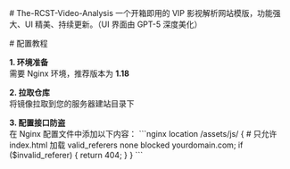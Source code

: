 \# The-RCST-Video-Analysis
一个开箱即用的 VIP 影视解析网站模版，功能强大、UI 精美、持续更新。（UI 界面由 GPT-5 深度美化）

\# 配置教程

**1. 环境准备**  
需要 Nginx 环境，推荐版本为 **1.18**

**2. 拉取仓库**  
将镜像拉取到您的服务器建站目录下

**3. 配置接口防盗**  
在 Nginx 配置文件中添加以下内容：
\`\`\`nginx
location /assets/js/ {
    # 只允许 index.html 加载
    valid_referers none blocked yourdomain.com;
    if ($invalid_referer) {
        return 404;
    }
}
\`\`\`
